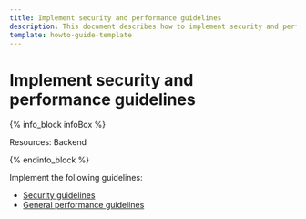 ```yaml
---
title: Implement security and performance guidelines
description: This document describes how to implement security and performance guidelines.
template: howto-guide-template
---
```


# Implement security and performance guidelines

{% info_block infoBox %}

Resources: Backend

{% endinfo_block %}

Implement the following guidelines:
* [Security guidelines](/docs/scos/dev/guidelines/security-guidelines.html) 
* [General performance guidelines](/docs/scos/dev/guidelines/performance-guidelines/general-performance-guidelines.html)


